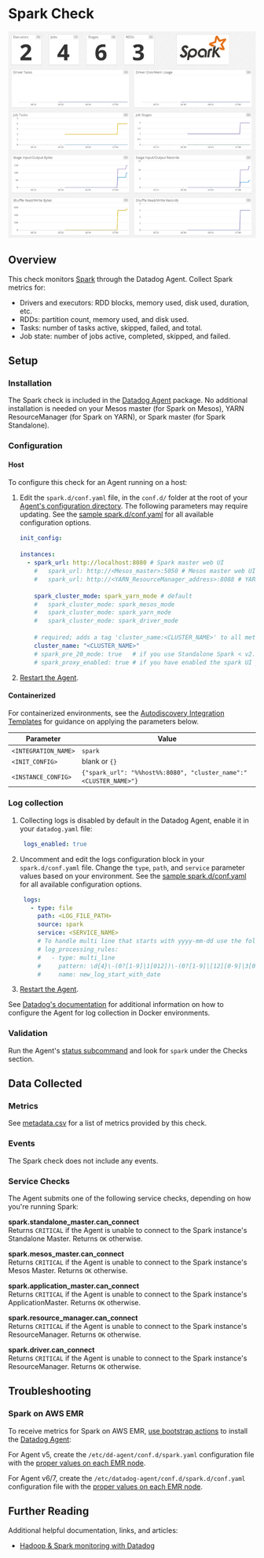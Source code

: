 # Spark Check

![Spark Graph][1]

## Overview

This check monitors [Spark][13] through the Datadog Agent. Collect Spark metrics for:

- Drivers and executors: RDD blocks, memory used, disk used, duration, etc.
- RDDs: partition count, memory used, and disk used.
- Tasks: number of tasks active, skipped, failed, and total.
- Job state: number of jobs active, completed, skipped, and failed.

## Setup

### Installation

The Spark check is included in the [Datadog Agent][3] package. No additional installation is needed on your Mesos master (for Spark on Mesos), YARN ResourceManager (for Spark on YARN), or Spark master (for Spark Standalone).

### Configuration

<!-- xxx tabs xxx -->
<!-- xxx tab "Host" xxx -->

#### Host

To configure this check for an Agent running on a host:

1. Edit the `spark.d/conf.yaml` file, in the `conf.d/` folder at the root of your [Agent's configuration directory][4]. The following parameters may require updating. See the [sample spark.d/conf.yaml][5] for all available configuration options.

   ```yaml
   init_config:

   instances:
     - spark_url: http://localhost:8080 # Spark master web UI
       #   spark_url: http://<Mesos_master>:5050 # Mesos master web UI
       #   spark_url: http://<YARN_ResourceManager_address>:8088 # YARN ResourceManager address

       spark_cluster_mode: spark_yarn_mode # default
       #   spark_cluster_mode: spark_mesos_mode
       #   spark_cluster_mode: spark_yarn_mode
       #   spark_cluster_mode: spark_driver_mode

       # required; adds a tag 'cluster_name:<CLUSTER_NAME>' to all metrics
       cluster_name: "<CLUSTER_NAME>"
       # spark_pre_20_mode: true   # if you use Standalone Spark < v2.0
       # spark_proxy_enabled: true # if you have enabled the spark UI proxy
   ```

2. [Restart the Agent][6].

<!-- xxz tab xxx -->
<!-- xxx tab "Containerized" xxx -->

#### Containerized

For containerized environments, see the [Autodiscovery Integration Templates][2] for guidance on applying the parameters below.

| Parameter            | Value                                                             |
| -------------------- | ----------------------------------------------------------------- |
| `<INTEGRATION_NAME>` | `spark`                                                           |
| `<INIT_CONFIG>`      | blank or `{}`                                                     |
| `<INSTANCE_CONFIG>`  | `{"spark_url": "%%host%%:8080", "cluster_name":"<CLUSTER_NAME>"}` |

<!-- xxz tab xxx -->
<!-- xxz tabs xxx -->

### Log collection

1. Collecting logs is disabled by default in the Datadog Agent, enable it in your `datadog.yaml` file:

      ```yaml
       logs_enabled: true
     ```

2. Uncomment and edit the logs configuration block in your `spark.d/conf.yaml` file. Change the `type`, `path`, and `service` parameter values based on your environment. See the [sample spark.d/conf.yaml][5] for all available configuration options.

      ```yaml
       logs:
         - type: file
           path: <LOG_FILE_PATH>
           source: spark
           service: <SERVICE_NAME>
           # To handle multi line that starts with yyyy-mm-dd use the following pattern
           # log_processing_rules:
           #   - type: multi_line
           #     pattern: \d{4}\-(0?[1-9]|1[012])\-(0?[1-9]|[12][0-9]|3[01])
           #     name: new_log_start_with_date
     ```

3. [Restart the Agent][6].

See [Datadog's documentation][14] for additional information on how to configure the Agent for log collection in Docker environments.

### Validation

Run the Agent's [status subcommand][7] and look for `spark` under the Checks section.

## Data Collected

### Metrics

See [metadata.csv][8] for a list of metrics provided by this check.

### Events

The Spark check does not include any events.

### Service Checks

The Agent submits one of the following service checks, depending on how you're running Spark:

**spark.standalone_master.can_connect**<br>
Returns `CRITICAL` if the Agent is unable to connect to the Spark instance's Standalone Master. Returns `OK` otherwise.

**spark.mesos_master.can_connect**<br>
Returns `CRITICAL` if the Agent is unable to connect to the Spark instance's Mesos Master. Returns `OK` otherwise.

**spark.application_master.can_connect**<br>
Returns `CRITICAL` if the Agent is unable to connect to the Spark instance's ApplicationMaster. Returns `OK` otherwise.

**spark.resource_manager.can_connect**<br>
Returns `CRITICAL` if the Agent is unable to connect to the Spark instance's ResourceManager. Returns `OK` otherwise.

**spark.driver.can_connect**<br>
Returns `CRITICAL` if the Agent is unable to connect to the Spark instance's ResourceManager. Returns `OK` otherwise.

## Troubleshooting

### Spark on AWS EMR

To receive metrics for Spark on AWS EMR, [use bootstrap actions][9] to install the [Datadog Agent][10]:

For Agent v5, create the `/etc/dd-agent/conf.d/spark.yaml` configuration file with the [proper values on each EMR node][11].

For Agent v6/7, create the `/etc/datadog-agent/conf.d/spark.d/conf.yaml` configuration file with the [proper values on each EMR node][11]. 


## Further Reading

Additional helpful documentation, links, and articles:

- [Hadoop & Spark monitoring with Datadog][12]

[1]: https://raw.githubusercontent.com/DataDog/integrations-core/master/spark/images/sparkgraph.png
[2]: https://docs.datadoghq.com/agent/kubernetes/integrations/
[3]: https://app.datadoghq.com/account/settings#agent
[4]: https://docs.datadoghq.com/agent/guide/agent-configuration-files/#agent-configuration-directory
[5]: https://github.com/DataDog/integrations-core/blob/master/spark/datadog_checks/spark/data/conf.yaml.example
[6]: https://docs.datadoghq.com/agent/guide/agent-commands/#start-stop-and-restart-the-agent
[7]: https://docs.datadoghq.com/agent/guide/agent-commands/#agent-status-and-information
[8]: https://github.com/DataDog/integrations-core/blob/master/spark/metadata.csv
[9]: https://docs.aws.amazon.com/emr/latest/ManagementGuide/emr-plan-bootstrap.html
[10]: https://docs.datadoghq.com/agent/
[11]: https://docs.aws.amazon.com/emr/latest/ManagementGuide/emr-connect-master-node-ssh.html
[12]: https://www.datadoghq.com/blog/monitoring-spark
[13]: https://spark.apache.org/
[14]: https://docs.datadoghq.com/agent/docker/log/
